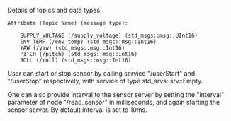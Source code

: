 Details of topics and data types

    Attribute (Topic Name) (message type):

        SUPPLY_VOLTAGE (/supply_voltage) (std_msgs::msg::UInt16)
        ENV_TEMP (/env_temp) (std_msgs::msg::Int16)
        YAW (/yaw) (std_msgs::msg::Int16)
        PITCH (/pitch) (std_msgs::msg::Int16)
        ROLL (/roll) (std_msgs::msg::Int16)



User can start or stop sensor by calling service "/userStart" and "/userStop" respectively, with service of type std_srvs::srv::Empty.

One can also provide interval to the sensor server by setting the "interval" parameter of node "/read_sensor" in milliseconds, and again starting the sensor server.
By default interval is set to 10ms.



